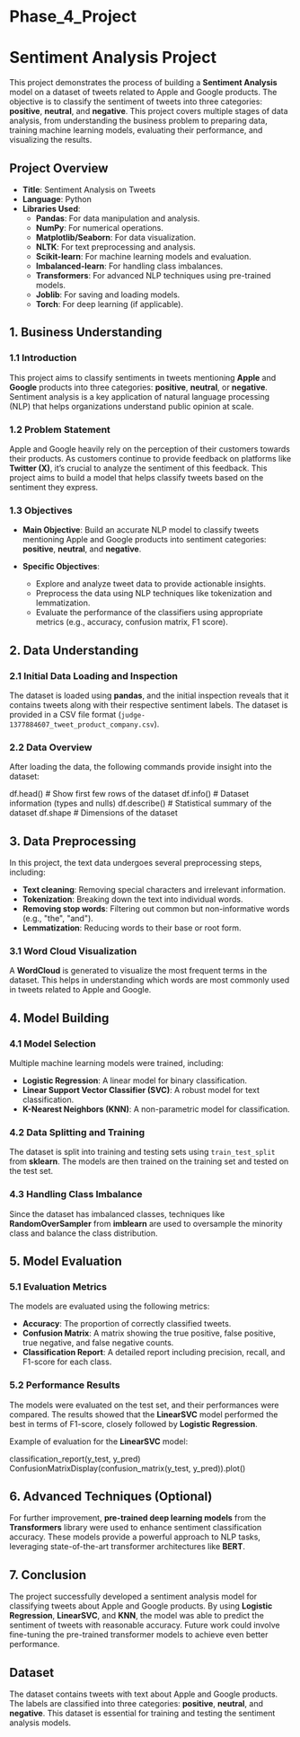 # Phase_4_Project

# Sentiment Analysis Project

This project demonstrates the process of building a **Sentiment Analysis** model on a dataset of tweets related to Apple and Google products. The objective is to classify the sentiment of tweets into three categories: **positive**, **neutral**, and **negative**. This project covers multiple stages of data analysis, from understanding the business problem to preparing data, training machine learning models, evaluating their performance, and visualizing the results.

## Project Overview

- **Title**: Sentiment Analysis on Tweets
- **Language**: Python
- **Libraries Used**:
  - **Pandas**: For data manipulation and analysis.
  - **NumPy**: For numerical operations.
  - **Matplotlib/Seaborn**: For data visualization.
  - **NLTK**: For text preprocessing and analysis.
  - **Scikit-learn**: For machine learning models and evaluation.
  - **Imbalanced-learn**: For handling class imbalances.
  - **Transformers**: For advanced NLP techniques using pre-trained models.
  - **Joblib**: For saving and loading models.
  - **Torch**: For deep learning (if applicable).

## 1. Business Understanding

### 1.1 Introduction

This project aims to classify sentiments in tweets mentioning **Apple** and **Google** products into three categories: **positive**, **neutral**, or **negative**. Sentiment analysis is a key application of natural language processing (NLP) that helps organizations understand public opinion at scale.

### 1.2 Problem Statement

Apple and Google heavily rely on the perception of their customers towards their products. As customers continue to provide feedback on platforms like **Twitter (X)**, it’s crucial to analyze the sentiment of this feedback. This project aims to build a model that helps classify tweets based on the sentiment they express.

### 1.3 Objectives

- **Main Objective**: Build an accurate NLP model to classify tweets mentioning Apple and Google products into sentiment categories: **positive**, **neutral**, and **negative**.
  
- **Specific Objectives**:
  - Explore and analyze tweet data to provide actionable insights.
  - Preprocess the data using NLP techniques like tokenization and lemmatization.
  - Evaluate the performance of the classifiers using appropriate metrics (e.g., accuracy, confusion matrix, F1 score).

## 2. Data Understanding

### 2.1 Initial Data Loading and Inspection

The dataset is loaded using **pandas**, and the initial inspection reveals that it contains tweets along with their respective sentiment labels. The dataset is provided in a CSV file format (`judge-1377884607_tweet_product_company.csv`).

### 2.2 Data Overview

After loading the data, the following commands provide insight into the dataset:

df.head()  # Show first few rows of the dataset
df.info()  # Dataset information (types and nulls)
df.describe()  # Statistical summary of the dataset
df.shape  # Dimensions of the dataset

## 3. Data Preprocessing

In this project, the text data undergoes several preprocessing steps, including:

- **Text cleaning**: Removing special characters and irrelevant information.
- **Tokenization**: Breaking down the text into individual words.
- **Removing stop words**: Filtering out common but non-informative words (e.g., "the", "and").
- **Lemmatization**: Reducing words to their base or root form.

### 3.1 Word Cloud Visualization

A **WordCloud** is generated to visualize the most frequent terms in the dataset. This helps in understanding which words are most commonly used in tweets related to Apple and Google.

## 4. Model Building

### 4.1 Model Selection

Multiple machine learning models were trained, including:

- **Logistic Regression**: A linear model for binary classification.
- **Linear Support Vector Classifier (SVC)**: A robust model for text classification.
- **K-Nearest Neighbors (KNN)**: A non-parametric model for classification.

### 4.2 Data Splitting and Training

The dataset is split into training and testing sets using `train_test_split` from **sklearn**. The models are then trained on the training set and tested on the test set.

### 4.3 Handling Class Imbalance

Since the dataset has imbalanced classes, techniques like **RandomOverSampler** from **imblearn** are used to oversample the minority class and balance the class distribution.

## 5. Model Evaluation

### 5.1 Evaluation Metrics

The models are evaluated using the following metrics:

- **Accuracy**: The proportion of correctly classified tweets.
- **Confusion Matrix**: A matrix showing the true positive, false positive, true negative, and false negative counts.
- **Classification Report**: A detailed report including precision, recall, and F1-score for each class.

### 5.2 Performance Results

The models were evaluated on the test set, and their performances were compared. The results showed that the **LinearSVC** model performed the best in terms of F1-score, closely followed by **Logistic Regression**.

Example of evaluation for the **LinearSVC** model:

classification_report(y_test, y_pred)
ConfusionMatrixDisplay(confusion_matrix(y_test, y_pred)).plot()

## 6. Advanced Techniques (Optional)

For further improvement, **pre-trained deep learning models** from the **Transformers** library were used to enhance sentiment classification accuracy. These models provide a powerful approach to NLP tasks, leveraging state-of-the-art transformer architectures like **BERT**.

## 7. Conclusion

The project successfully developed a sentiment analysis model for classifying tweets about Apple and Google products. By using **Logistic Regression**, **LinearSVC**, and **KNN**, the model was able to predict the sentiment of tweets with reasonable accuracy. Future work could involve fine-tuning the pre-trained transformer models to achieve even better performance.

## Dataset

The dataset contains tweets with text about Apple and Google products. The labels are classified into three categories: **positive**, **neutral**, and **negative**. This dataset is essential for training and testing the sentiment analysis models.
